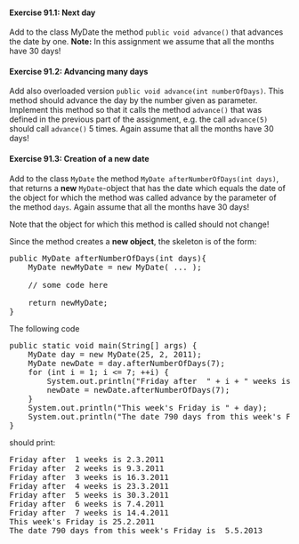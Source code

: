 #### Exercise 91.1: Next day

Add to the class MyDate the method `public void advance()` that advances the date by
one. **Note:** In this assignment we assume that all the months have 30 days!

#### Exercise 91.2: Advancing many days

Add also overloaded version `public void advance(int numberOfDays)`. This method
should advance the day by the number given as parameter. Implement this method so that it calls the
method `advance()` that was defined in the previous part of the assignment, e.g. the
call `advance(5)` should call `advance()` 5 times. Again assume that all the
months have 30 days!

#### Exercise 91.3: Creation of a new date

Add to the class `MyDate` the method `MyDate afterNumberOfDays(int days)`,
that returns a **new** `MyDate`-object that has the date which equals the
date of the object for which the method was called advance by the parameter of the method
`days`. Again assume that all the months have 30 days!

Note that the object for which this method is called should not change!

Since the method creates a **new object**, the skeleton is of the form:

<pre class="sh_java sh_sourceCode">
public MyDate afterNumberOfDays(int days){
    MyDate newMyDate = new MyDate( ... );

    // some code here

    return newMyDate;
}
</pre>

The following code

<pre class="sh_java sh_sourceCode">
public static void main(String[] args) {
    MyDate day = new MyDate(25, 2, 2011);
    MyDate newDate = day.afterNumberOfDays(7);
    for (int i = 1; i <= 7; ++i) {
        System.out.println("Friday after  " + i + " weeks is " + newDate);
        newDate = newDate.afterNumberOfDays(7);
    }
    System.out.println("This week's Friday is " + day);
    System.out.println("The date 790 days from this week's Friday is  " + day.afterNumberOfDays(790));
}
</pre>

should print:

<pre>
Friday after  1 weeks is 2.3.2011
Friday after  2 weeks is 9.3.2011
Friday after  3 weeks is 16.3.2011
Friday after  4 weeks is 23.3.2011
Friday after  5 weeks is 30.3.2011
Friday after  6 weeks is 7.4.2011
Friday after  7 weeks is 14.4.2011
This week's Friday is 25.2.2011
The date 790 days from this week's Friday is  5.5.2013
</pre>